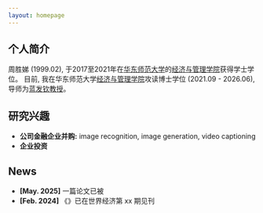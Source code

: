 ```yaml
---
layout: homepage
---
```


## 个人简介

周胜娣 (1999.02), 于2017至2021年在[华东师范大学](https://www.ecnu.edu.cn/)的[经济与管理学院](](https://sem.ecnu.edu.cn/) )获得学士学位。
目前, 我在华东师范大学[经济与管理学院](https://sem.ecnu.edu.cn/)攻读博士学位 (2021.09 - 2026.06), 导师为[蓝发钦教授](https://faculty.ecnu.edu.cn/_s35/lfq_en/main.psp)。

## 研究兴趣

- **公司金融企业并购:** image recognition, image generation, video captioning
- **企业投资**
<!-- - **Machine Learning:** meta-learning, incremental learning, transfer learning -->

## News

- **[May. 2025]** 一篇论文已被
- **[Feb. 2024]** 《》已在世界经济第 xx 期见刊
